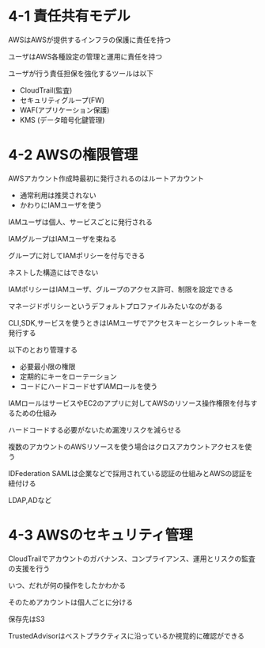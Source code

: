 # 4-1 責任共有モデル

AWSはAWSが提供するインフラの保護に責任を持つ

ユーザはAWS各種設定の管理と運用に責任を持つ

ユーザが行う責任担保を強化するツールは以下

* CloudTrail(監査)
* セキュリティグループ(FW)
* WAF(アプリケーション保護)
* KMS (データ暗号化鍵管理)

# 4-2 AWSの権限管理

AWSアカウント作成時最初に発行されるのはルートアカウント

* 通常利用は推奨されない
* かわりにIAMユーザを使う

IAMユーザは個人、サービスごとに発行される

IAMグループはIAMユーザを束ねる

グループに対してIAMポリシーを付与できる

ネストした構造にはできない

IAMポリシーはIAMユーザ、グループのアクセス許可、制限を設定できる

マネージドポリシーというデフォルトプロファイルみたいなのがある

CLI,SDK,サービスを使うときはIAMユーザでアクセスキーとシークレットキーを発行する

以下のとおり管理する

* 必要最小限の権限
* 定期的にキーをローテーション
* コードにハードコードせずIAMロールを使う

IAMロールはサービスやEC2のアプリに対してAWSのリソース操作権限を付与するための仕組み

ハードコードする必要がないため漏洩リスクを減らせる

複数のアカウントのAWSリソースを使う場合はクロスアカウントアクセスを使う

IDFederation SAMLは企業などで採用されている認証の仕組みとAWSの認証を紐付ける

LDAP,ADなど

# 4-3 AWSのセキュリティ管理

CloudTrailでアカウントのガバナンス、コンプライアンス、運用とリスクの監査の支援を行う

いつ、だれが何の操作をしたかわかる

そのためアカウントは個人ごとに分ける

保存先はS3

TrustedAdvisorはベストプラクティスに沿っているか視覚的に確認ができる